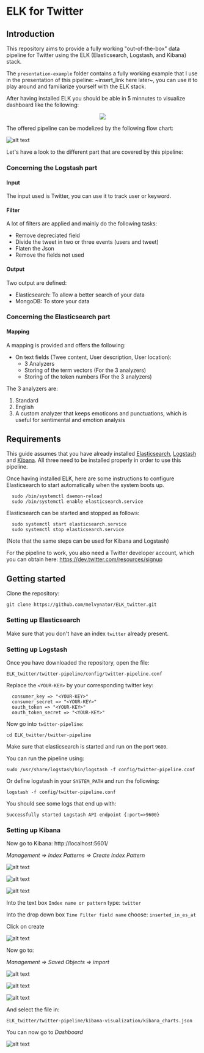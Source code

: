 # ELK for Twitter

## Introduction

This repository aims to provide a fully working "out-of-the-box" data pipeline for Twitter using the ELK (Elasticsearch, Logstash, and Kibana) stack. 

The `presentation-example` folder contains a fully working example that I use in the presentation of this pipeline: ~insert_link here later~, you can use it to play around and familiarize yourself with the ELK stack.


After having installed ELK you should be able in 5 minnutes to visualize dashboard like the following:

<p align="center">
   <img src ="https://github.com/melvynator/ELK_twitter/blob/master/img/dashboard_visualization.gif" />
</p>

The offered pipeline can be modelized by the following flow chart:

![alt text](https://github.com/melvynator/ELK_twitter/blob/master/img/pipeline.png "Pipeline")

Let's have a look to the different part that are covered by this pipeline:

### Concerning the Logstash part

#### Input

The input used is Twitter, you can use it to track user or keyword.

#### Filter

A lot of filters are applied and mainly do the following tasks:

* Remove depreciated field
* Divide the tweet in two or three events (users and tweet)
* Flaten the Json
* Remove the fields not used

#### Output

Two output are defined:

* Elasticsearch: To allow a better search of your data
* MongoDB: To store your data

### Concerning the Elasticsearch part

#### Mapping

A mapping is provided and offers the following:

* On text fields (Twee content, User description, User location):
  * 3 Analyzers
  * Storing of the term vectors (For the 3 analyzers)
  * Storing of the token numbers (For the 3 analyzers)

The 3 analyzers are:
1. Standard
1. English
1. A custom analyzer that keeps emoticons and punctuations, which is useful for sentimental and emotion analysis

## Requirements

This guide assumes that you have already installed [Elasticsearch](https://www.elastic.co/guide/en/elasticsearch/reference/current/setup.html), [Logstash](https://www.elastic.co/guide/en/logstash/current/installing-logstash.html) and [Kibana](https://www.elastic.co/guide/en/kibana/current/install.html). All three need to be installed properly in order to use this pipeline.

Once having installed ELK, here are some instructions to configure Elasticsearch to start automatically when the system boots up.

      sudo /bin/systemctl daemon-reload
      sudo /bin/systemctl enable elasticsearch.service

Elasticsearch can be started and stopped as follows:

      sudo systemctl start elasticsearch.service
      sudo systemctl stop elasticsearch.service

(Note that the same steps can be used for Kibana and Logstash)

For the pipeline to work, you also need a Twitter developer account, which you can obtain here: https://dev.twitter.com/resources/signup

## Getting started

Clone the repository:

`git clone https://github.com/melvynator/ELK_twitter.git`

### Setting up Elasticsearch

Make sure that you don't have an index `twitter` already present.

### Setting up Logstash

Once you have downloaded the repository, open the file:

`ELK_twitter/twitter-pipeline/config/twitter-pipeline.conf`

Replace the `<YOUR-KEY>` by your corresponding twitter key:


      consumer_key => "<YOUR-KEY>"
      consumer_secret => "<YOUR-KEY>"
      oauth_token => "<YOUR-KEY>"
      oauth_token_secret => "<YOUR-KEY>"


Now go into `twitter-pipeline`:

`cd ELK_twitter/twitter-pipeline`

Make sure that elasticsearch is started and run on the port `9600`.

You can run the pipeline using:

`sudo /usr/share/logstash/bin/logstash -f config/twitter-pipeline.conf`

Or define logstash in your `SYSTEM_PATH` and run the following:

`logstash -f config/twitter-pipeline.conf`

You should see some logs that end up with:

`Successfully started Logstash API endpoint {:port=>9600}`

### Setting up Kibana

Now go to Kibana: http://localhost:5601/

*Management => Index Patterns => Create Index Pattern*

![alt text](https://github.com/melvynator/ELK_twitter/blob/master/img/management.png "Management")

![alt text](https://github.com/melvynator/ELK_twitter/blob/master/img/index_patterns.png "Index Patterns")

![alt text](https://github.com/melvynator/ELK_twitter/blob/master/img/conf_index_pattern.png "Config index")

Into the text box `Index name or pattern` type: `twitter`

Into the drop down box `Time Filter field name` choose: `inserted_in_es_at`

Click on create

![alt text](https://github.com/melvynator/ELK_twitter/blob/master/img/filled_index_pattern.png "Fill out")

Now go to:

*Management => Saved Objects => import*

![alt text](https://github.com/melvynator/ELK_twitter/blob/master/img/management.png "Management")

![alt text](https://github.com/melvynator/ELK_twitter/blob/master/img/saved_objects.png "Saved objects")

![alt text](https://github.com/melvynator/ELK_twitter/blob/master/img/import.png "Import")

And select the file in:

`ELK_twitter/twitter-pipeline/kibana-visualization/kibana_charts.json`

You can now go to *Dashboard*

![alt text](https://github.com/melvynator/ELK_twitter/blob/master/img/dashboard.png "Dashboard")

